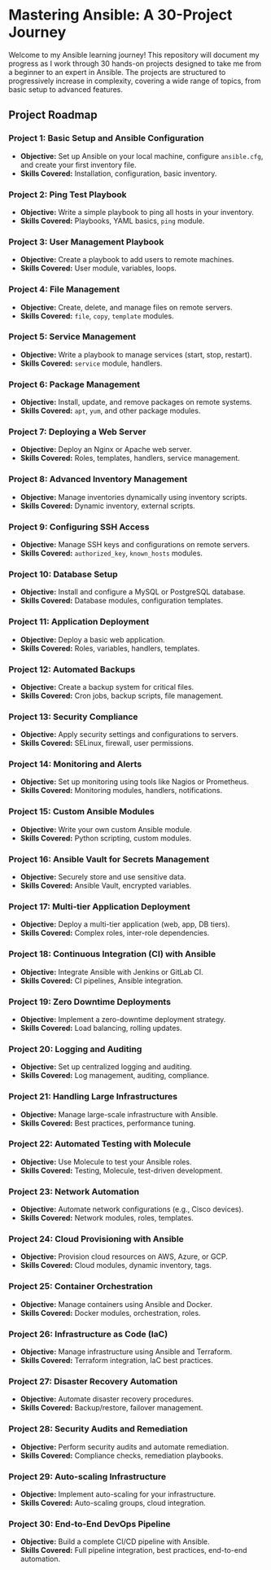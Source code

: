 # Mastering Ansible: A 30-Project Journey

Welcome to my Ansible learning journey! This repository will document my progress as I work through 30 hands-on projects designed to take me from a beginner to an expert in Ansible. The projects are structured to progressively increase in complexity, covering a wide range of topics, from basic setup to advanced features.

## Project Roadmap

### Project 1: **Basic Setup and Ansible Configuration**
- **Objective:** Set up Ansible on your local machine, configure `ansible.cfg`, and create your first inventory file.
- **Skills Covered:** Installation, configuration, basic inventory.

### Project 2: **Ping Test Playbook**
- **Objective:** Write a simple playbook to ping all hosts in your inventory.
- **Skills Covered:** Playbooks, YAML basics, `ping` module.

### Project 3: **User Management Playbook**
- **Objective:** Create a playbook to add users to remote machines.
- **Skills Covered:** User module, variables, loops.

### Project 4: **File Management**
- **Objective:** Create, delete, and manage files on remote servers.
- **Skills Covered:** `file`, `copy`, `template` modules.

### Project 5: **Service Management**
- **Objective:** Write a playbook to manage services (start, stop, restart).
- **Skills Covered:** `service` module, handlers.

### Project 6: **Package Management**
- **Objective:** Install, update, and remove packages on remote systems.
- **Skills Covered:** `apt`, `yum`, and other package modules.

### Project 7: **Deploying a Web Server**
- **Objective:** Deploy an Nginx or Apache web server.
- **Skills Covered:** Roles, templates, handlers, service management.

### Project 8: **Advanced Inventory Management**
- **Objective:** Manage inventories dynamically using inventory scripts.
- **Skills Covered:** Dynamic inventory, external scripts.

### Project 9: **Configuring SSH Access**
- **Objective:** Manage SSH keys and configurations on remote servers.
- **Skills Covered:** `authorized_key`, `known_hosts` modules.

### Project 10: **Database Setup**
- **Objective:** Install and configure a MySQL or PostgreSQL database.
- **Skills Covered:** Database modules, configuration templates.

### Project 11: **Application Deployment**
- **Objective:** Deploy a basic web application.
- **Skills Covered:** Roles, variables, handlers, templates.

### Project 12: **Automated Backups**
- **Objective:** Create a backup system for critical files.
- **Skills Covered:** Cron jobs, backup scripts, file management.

### Project 13: **Security Compliance**
- **Objective:** Apply security settings and configurations to servers.
- **Skills Covered:** SELinux, firewall, user permissions.

### Project 14: **Monitoring and Alerts**
- **Objective:** Set up monitoring using tools like Nagios or Prometheus.
- **Skills Covered:** Monitoring modules, handlers, notifications.

### Project 15: **Custom Ansible Modules**
- **Objective:** Write your own custom Ansible module.
- **Skills Covered:** Python scripting, custom modules.

### Project 16: **Ansible Vault for Secrets Management**
- **Objective:** Securely store and use sensitive data.
- **Skills Covered:** Ansible Vault, encrypted variables.

### Project 17: **Multi-tier Application Deployment**
- **Objective:** Deploy a multi-tier application (web, app, DB tiers).
- **Skills Covered:** Complex roles, inter-role dependencies.

### Project 18: **Continuous Integration (CI) with Ansible**
- **Objective:** Integrate Ansible with Jenkins or GitLab CI.
- **Skills Covered:** CI pipelines, Ansible integration.

### Project 19: **Zero Downtime Deployments**
- **Objective:** Implement a zero-downtime deployment strategy.
- **Skills Covered:** Load balancing, rolling updates.

### Project 20: **Logging and Auditing**
- **Objective:** Set up centralized logging and auditing.
- **Skills Covered:** Log management, auditing, compliance.

### Project 21: **Handling Large Infrastructures**
- **Objective:** Manage large-scale infrastructure with Ansible.
- **Skills Covered:** Best practices, performance tuning.

### Project 22: **Automated Testing with Molecule**
- **Objective:** Use Molecule to test your Ansible roles.
- **Skills Covered:** Testing, Molecule, test-driven development.

### Project 23: **Network Automation**
- **Objective:** Automate network configurations (e.g., Cisco devices).
- **Skills Covered:** Network modules, roles, templates.

### Project 24: **Cloud Provisioning with Ansible**
- **Objective:** Provision cloud resources on AWS, Azure, or GCP.
- **Skills Covered:** Cloud modules, dynamic inventory, tags.

### Project 25: **Container Orchestration**
- **Objective:** Manage containers using Ansible and Docker.
- **Skills Covered:** Docker modules, orchestration, roles.

### Project 26: **Infrastructure as Code (IaC)**
- **Objective:** Manage infrastructure using Ansible and Terraform.
- **Skills Covered:** Terraform integration, IaC best practices.

### Project 27: **Disaster Recovery Automation**
- **Objective:** Automate disaster recovery procedures.
- **Skills Covered:** Backup/restore, failover management.

### Project 28: **Security Audits and Remediation**
- **Objective:** Perform security audits and automate remediation.
- **Skills Covered:** Compliance checks, remediation playbooks.

### Project 29: **Auto-scaling Infrastructure**
- **Objective:** Implement auto-scaling for your infrastructure.
- **Skills Covered:** Auto-scaling groups, cloud integration.

### Project 30: **End-to-End DevOps Pipeline**
- **Objective:** Build a complete CI/CD pipeline with Ansible.
- **Skills Covered:** Full pipeline integration, best practices, end-to-end automation.